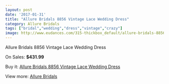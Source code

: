 ```yaml
---
layout: post
date: '2017-01-31'
title: "Allure Bridals 8856 Vintage Lace Wedding Dress"
category: Allure Bridals
tags: ["bridal","wedding","dress","vintage","crazy"]
image: http://www.eudances.com/315-thickbox_default/allure-bridals-8856-vintage-lace-wedding-dress.jpg
---
```

Allure Bridals 8856 Vintage Lace Wedding Dress

On Sales: **$431.99**
<a href="https://www.eudances.com/en/allure-bridals/96-allure-bridals-8856-vintage-lace-wedding-dress.html"><amp-img layout="responsive" width="600" height="600" src="//www.eudances.com/315-thickbox_default/allure-bridals-8856-vintage-lace-wedding-dress.jpg" alt="Allure Bridals 8856 Vintage Lace Wedding Dress 0" /></a>
<a href="https://www.eudances.com/en/allure-bridals/96-allure-bridals-8856-vintage-lace-wedding-dress.html"><amp-img layout="responsive" width="600" height="600" src="//www.eudances.com/316-thickbox_default/allure-bridals-8856-vintage-lace-wedding-dress.jpg" alt="Allure Bridals 8856 Vintage Lace Wedding Dress 1" /></a>

Buy it: [Allure Bridals 8856 Vintage Lace Wedding Dress](https://www.eudances.com/en/allure-bridals/96-allure-bridals-8856-vintage-lace-wedding-dress.html "Allure Bridals 8856 Vintage Lace Wedding Dress")

View more: [Allure Bridals](https://www.eudances.com/en/2-allure-bridals "Allure Bridals")